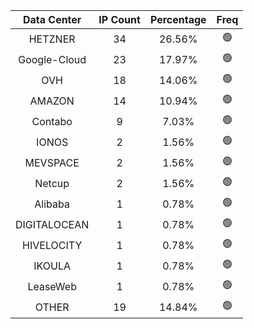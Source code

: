 | Data Center | IP Count | Percentage | Freq |
|:------------:|:--------:|:-----------:|:-----:|
| HETZNER | 34 | 26.56% | 🟢 |
| Google-Cloud | 23 | 17.97% | 🟢 |
| OVH | 18 | 14.06% | 🟢 |
| AMAZON | 14 | 10.94% | 🟢 |
| Contabo | 9 | 7.03% | 🟢 |
| IONOS | 2 | 1.56% | 🟢 |
| MEVSPACE | 2 | 1.56% | 🟢 |
| Netcup | 2 | 1.56% | 🟢 |
| Alibaba | 1 | 0.78% | 🟢 |
| DIGITALOCEAN | 1 | 0.78% | 🟢 |
| HIVELOCITY | 1 | 0.78% | 🟢 |
| IKOULA | 1 | 0.78% | 🟢 |
| LeaseWeb | 1 | 0.78% | 🟢 |
| OTHER | 19 | 14.84% | 🟢 |